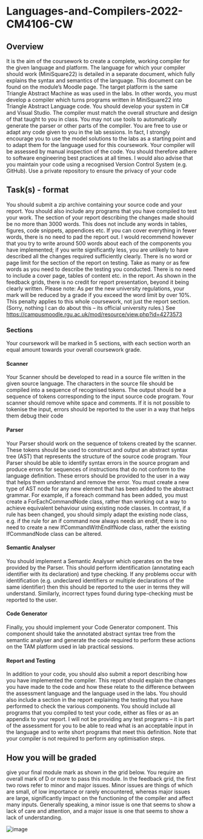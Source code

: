 # Languages-and-Compilers-2022-CM4106-CW

## Overview
It is the aim of the coursework to create a complete, working compiler for the given language and platform.
The language for which your compiler should work (MiniSquare22) is detailed in a separate document, which fully explains the syntax and semantics of the language. This document can be found on the module’s Moodle page. The target platform is the same Triangle Abstract Machine as was used in the labs. In other words, you must develop a compiler which turns programs written in MiniSquare22 into Triangle Abstract Language code.
You should develop your system in C# and Visual Studio. The compiler must match the overall structure and design of that taught to you in class. You may not use tools to automatically generate the parser or other parts of the compiler. You are free to use or adapt any code given to you in the lab sessions. In fact, I strongly encourage you to use the model solutions to the labs as a starting point and to adapt them for the language used for this coursework.
Your compiler will be assessed by manual inspection of the code. You should therefore adhere to software engineering best practices at all times. I would also advise that you maintain your code using a recognised Version Control System (e.g. GitHub). Use a private repository to ensure the privacy of your code

## Task(s) - format
You should submit a zip archive containing your source code and your report. You should also include any programs that you have compiled to test your work.
The section of your report describing the changes made should be no more than 3000 words. This does not include any words in tables, figures, code snippets, appendices etc. If you can cover everything in fewer words, there is no need to pad the report out. I would recommend however that you try to write around 500 words about each of the components you have implemented; if you write significantly less, you are unlikely to have described all the changes required sufficiently clearly.
There is no word or page limit for the section of the report on testing. Take as many or as few words as you need to describe the testing you conducted.
There is no need to include a cover page, tables of content etc. in the report. As shown in the feedback grids, there is no credit for report presentation, beyond it being clearly written.
Please note: As per the new university regulations, your mark will be reduced by a grade if you exceed the word limit by over 10%. This penalty applies to this whole coursework, not just the report section. (Sorry, nothing I can do about this – its official university rules.) See https://campusmoodle.rgu.ac.uk/mod/resource/view.php?id=4273573

### Sections
Your coursework will be marked in 5 sections, with each section worth an equal amount towards your overall coursework grade.

#### Scanner
Your Scanner should be developed to read in a source file written in the given source language. The characters in the source file should be compiled into a sequence of recognised tokens. The output should be a sequence of tokens corresponding to the input source code program. Your scanner should remove white space and comments. If it is not possible to tokenise the input, errors should be reported to the user in a way that helps them debug their code

#### Parser
Your Parser should work on the sequence of tokens created by the scanner. These tokens should be used to construct and output an abstract syntax tree (AST) that represents the structure of the source code program. Your Parser should be able to identify syntax errors in the source program and produce errors for sequences of instructions that do not conform to the language definition. These errors should be provided to the user in a way that helps them understand and remove the error.
You must create a new type of AST node for any new element that has been added to the abstract grammar.  For example, if a foreach command has been added, you must create a ForEachCommandNode class, rather than working out a way to achieve equivalent behaviour using existing node classes. In contrast, if a rule has been changed, you should simply adapt the existing node class, e.g. if the rule for an if command now always needs an endif, there is no need to create a new IfCommandWithEndIfNode class, rather the existing IfCommandNode class can be altered.

#### Semantic Analyser
You should implement a Semantic Analyser which operates on the tree provided by the Parser. This should perform identification (annotating each identifier with its declaration) and type checking. If any problems occur with identification (e.g. undeclared identifiers or multiple declarations of the same identifier) then this should be reported to the user in terms they will understand. Similarly, incorrect types found during type-checking must be reported to the user.
#### Code Generator
Finally, you should implement your Code Generator component. This component should take the annotated abstract syntax tree from the semantic analyser and generate the code required to perform these actions on the TAM platform used in lab practical sessions.
#### Report and Testing
In addition to your code, you should also submit a report describing how you have implemented the compiler.
This report should explain the changes you have made to the code and how these relate to the difference between the assessment language and the language used in the labs.
You should also include a section in the report explaining the testing that you have performed to check the various components. You should include all programs that you compiled to test your code, either as files or as an appendix to your report. I will not be providing any test programs – it is part of the assessment for you to be able to read what is an acceptable input in the language and to write short programs that meet this definition.
Note that your compiler is not required to perform any optimisation steps.

## How you will be graded
give your final module mark as shown in the grid below. You require an overall mark of D or more to pass this module.
In the feedback grid, the first two rows refer to minor and major issues. Minor issues are things of which are small, of low importance or rarely encountered, whereas major issues are large, significantly impact on the functioning of the compiler and affect many inputs. Generally speaking, a minor issue is one that seems to show a lack of care and attention, and a major issue is one that seems to show a lack of understanding.


![image](https://user-images.githubusercontent.com/62030463/193462905-f5f17b15-da17-4694-8deb-35014b4a4ce6.png)
